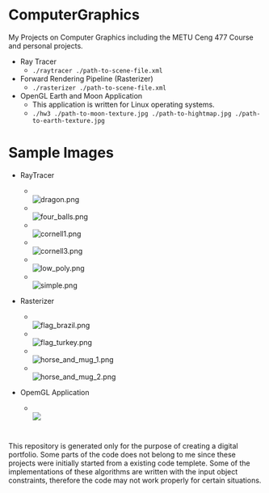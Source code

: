# ComputerGraphics
My Projects on Computer Graphics including the METU Ceng 477 Course and personal projects.
  
  + Ray Tracer 
    + `./raytracer ./path-to-scene-file.xml`
  + Forward Rendering Pipeline (Rasterizer)
    + `./rasterizer ./path-to-scene-file.xml` 
  + OpenGL Earth and Moon Application
    + This application is written for Linux operating systems.
    + `./hw3 ./path-to-moon-texture.jpg ./path-to-hightmap.jpg ./path-to-earth-texture.jpg`
  
#
# Sample Images
  + RayTracer 
    +  \
      ![dragon.png](/images/rt_dragon.png)
    +  \
      ![four_balls.png](/images/rt_four_balls.png)
    +  \
      ![cornell1.png](/images/rt_cornell_1.png)
    +  \
      ![cornell3.png](/images/rt_cornell_3.png)
    +  \
      ![low_poly.png](/images/rt_low_poly.png)
    +  \
      ![simple.png](/images/rt_simple.png)

  + Rasterizer
    +  \
      ![flag_brazil.png](/images/frp_flag_brazil.png)
    +  \
      ![flag_turkey.png](/images/frp_flag_turkey.png)
    +  \
      ![horse_and_mug_1.png](/images/frp_horse_and_mug_1.png)
    +  \
      ![horse_and_mug_2.png](/images/frp_horse_and_mug_2.png)      
      
  + OpemGL Application
    +  \
      ![](/images/)


#
This repository is generated only for the purpose of creating a digital portfolio. Some parts
of the code does not belong to me since these projects were initially started from a existing 
code templete. Some of the implementations of these algorithms are written with the input object 
constraints, therefore the code may not work properly for certain situations.
